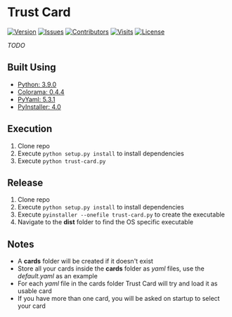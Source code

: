 # Trust Card
[![Version](https://img.shields.io/github/tag-pre/Macro303/Trust-Card.svg?label=version&style=flat-square)](https://github.com/Macro303/Trust-Card/releases)
[![Issues](https://img.shields.io/github/issues/Macro303/Trust-Card.svg?style=flat-square)](https://github.com/Macro303/Trust-Card/issues)
[![Contributors](https://img.shields.io/github/contributors/Macro303/Trust-Card.svg?style=flat-square)](https://github.com/Macro303/Trust-Card/graphs/contributors)
[![Visits](https://badges.pufler.dev/visits/Macro303/Trust-Card?style=flat-square)](https://badges.pufler.dev)
[![License](https://img.shields.io/github/license/Macro303/Trust-Card.svg?style=flat-square)](https://opensource.org/licenses/MIT)

*TODO*

## Built Using
 - [Python: 3.9.0](https://www.python.org/)
 - [Colorama: 0.4.4](https://pypi.org/project/colorama/)
 - [PyYaml: 5.3.1](https://pypi.org/project/PyYaml/)
 - [PyInstaller: 4.0](https://pypi.org/project/PyInstaller/)

## Execution
 1. Clone repo
 2. Execute `python setup.py install` to install dependencies
 3. Execute `python trust-card.py`
 
## Release
 1. Clone repo
 2. Execute `python setup.py install` to install dependencies
 4. Execute `pyinstaller --onefile trust-card.py` to create the executable
 5. Navigate to the **dist** folder to find the OS specific executable
 
## Notes
 - A **cards** folder will be created if it doesn't exist
 - Store all your cards inside the **cards** folder as _yaml_ files, use the _default.yaml_ as an example
 - For each _yaml_ file in the cards folder Trust Card will try and load it as usable card
 - If you have more than one card, you will be asked on startup to select your card
